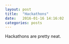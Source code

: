 ```yaml
---
layout: post
title:  "Hackathons"
date:   2016-01-16 14:16:02
categories: posts
---
```


Hackathons are pretty neat.
